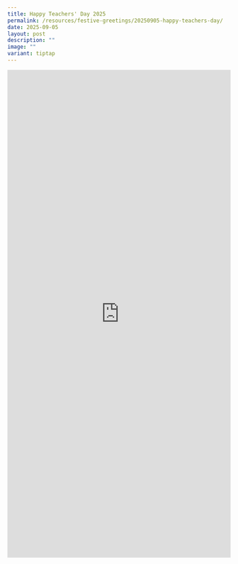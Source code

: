 ```yaml
---
title: Happy Teachers' Day 2025
permalink: /resources/festive-greetings/20250905-happy-teachers-day/
date: 2025-09-05
layout: post
description: ""
image: ""
variant: tiptap
---
```

<div class="iframe-wrapper">
<iframe style="border:none;overflow:hidden" height="1100" width="100%" allowfullscreen="true" frameborder="0" src="https://www.facebook.com/plugins/video.php?height=420&amp;href=https%3A%2F%2Fwww.facebook.com%2Falpshealthcaresupplychain%2Fvideos%2F856534500209665%2F&amp;show_text=true&amp;width=560&amp;t=0"></iframe>
</div>
<p></p>